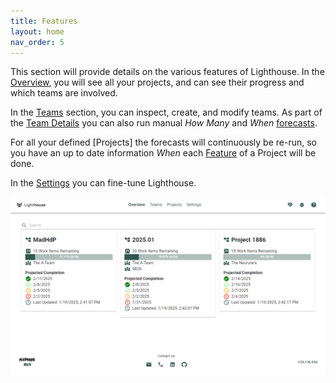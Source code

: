 ```yaml
---
title: Features
layout: home
nav_order: 5
---
```


This section will provide details on the various features of Lighthouse. In the [Overview](./overview/overview.html), you will see all your projects, and can see their progress and which teams are involved.

In the [Teams](./teams/teams.html) section, you can inspect, create, and modify teams. As part of the [Team Details](./teams/teamdetail.html) you can also run manual *How Many* and *When* [forecasts](../concepts/montecarlosimulations.html).

For all your defined [Projects] the forecasts will continuously be re-run, so you have an up to date information *When* each [Feature](../concepts/concepts.html) of a Project will be done.

In the [Settings](./settings/settings.html) you can fine-tune Lighthouse.

![Lighthouse Overview](../assets/features/overview.png)